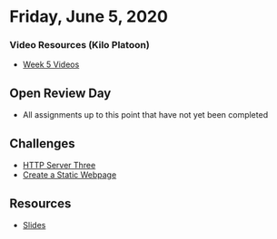 Friday, June 5, 2020
=======================
### Video Resources (Kilo Platoon)
- [Week 5 Videos](https://www.youtube.com/playlist?list=PLu0CiQ7bzwEQd8JEdJEAcoJzLSwvNO46m)

## Open Review Day
* All assignments up to this point that have not yet been completed

## Challenges
* [HTTP Server Three](https://github.com/limaplatoon/http-server-three)
* [Create a Static Webpage](https://github.com/limaplatoon/static-webpage)

## Resources
* [Slides](https://docs.google.com/presentation/d/18XgB39IqvBFXfJYKQdc5j2ZzlZBeOH_enugni6b__Cs/edit?usp=sharing)
